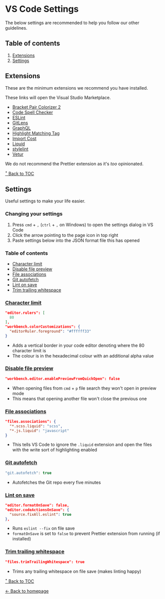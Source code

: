 # VS Code Settings

The below settings are recommended to help you follow our other guidelines.

## Table of contents

1. [Extensions](#extensions)
1. [Settings](#settings)

## Extensions

These are the minimum extensions we recommend you have installed.

These links will open the Visual Studio Marketplace.

* [Bracket Pair Colorizer 2](https://marketplace.visualstudio.com/items?itemName=CoenraadS.bracket-pair-colorizer-2)
* [Code Spell Checker](https://marketplace.visualstudio.com/items?itemName=streetsidesoftware.code-spell-checker)
* [ESLint](https://marketplace.visualstudio.com/items?itemName=dbaeumer.vscode-eslint)
* [GitLens](https://marketplace.visualstudio.com/items?itemName=eamodio.gitlens)
* [GraphQL](https://marketplace.visualstudio.com/items?itemName=GraphQL.vscode-graphql)
* [Highlight Matching Tag](https://marketplace.visualstudio.com/items?itemName=vincaslt.highlight-matching-tag)
* [Import Cost](https://marketplace.visualstudio.com/items?itemName=wix.vscode-import-cost)
* [Liquid](https://marketplace.visualstudio.com/items?itemName=sissel.shopify-liquid)
* [stylelint](https://marketplace.visualstudio.com/items?itemName=stylelint.vscode-stylelint)
* [Vetur](https://marketplace.visualstudio.com/items?itemName=octref.vetur)

We do not recommend the Prettier extension as it's _too_ opinionated.

[ꜛ Back to TOC](#table-of-contents)

## Settings

Useful settings to make your life easier.

### Changing your settings

1. Press `cmd` + `,` (`ctrl` + `,` on Windows) to open the settings dialog in VS Code
1. Click the arrow pointing to the page icon in top right
1. Paste settings below into the JSON format file this has opened

### Table of contents

* [Character limit](#character-limit)
* [Disable file preview](#disable-file-preview)
* [File associations](#file-associations)
* [Git autofetch](#git-autofetch)
* [Lint on save](#lint-on-save)
* [Trim trailing whitespace](#trim-trailing-whitespace)

### [Character limit](#character-limit)

```json
"editor.rulers": [
  80
],
"workbench.colorCustomizations": {
  "editorRuler.foreground": "#ffffff33"
}
```

* Adds a vertical border in your code editor denoting where the 80 character limit is
* The colour is in the hexadecimal colour with an additional alpha value

### [Disable file preview](#disable-file-preview)

```json
"workbench.editor.enablePreviewFromQuickOpen": false
```

* When opening files from `cmd` + `p` file search they won't open in preview mode
* This means that opening another file won't close the previous one

### [File associations](#file-associations)

```json
"files.associations": {
  "*.scss.liquid": "scss",
  "*.js.liquid": "javascript"
}
```

* This tells VS Code to ignore the `.liquid` extension and open the files with the write sort of highlighting enabled

### [Git autofetch](#git-autofetch)

```js
"git.autofetch": true
```

* Autofetches the Git repo every five minutes

### [Lint on save](#lint-on-save)

```json
"editor.formatOnSave": false,
"editor.codeActionsOnSave": {
  "source.fixAll.eslint": true
},
```

* Runs `eslint --fix` on file save
* `formatOnSave` is set to `false` to prevent Prettier extension from running (if installed)

### [Trim trailing whitespace](#trim-trailing-whitespace)

```json
"files.trimTrailingWhitespace": true
```

* Trims any trailing whitespace on file save (makes linting happy)

[ꜛ Back to TOC](#table-of-contents)

[← Back to homepage](../README.md)
